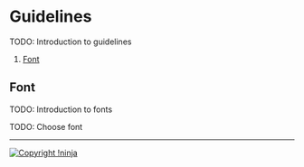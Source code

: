 # Guidelines

TODO: Introduction to guidelines

1. [Font](#font)

## Font

TODO: Introduction to fonts

TODO: Choose font

---

[![Copyright !ninja](https://rawgit.com/NotNinja/branding/master/assets/copyright/base/not-ninja-copyright-372x50.png)](https://not.ninja)
